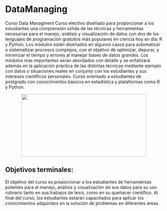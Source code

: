 # DataManaging
Curso Data Managment
Curso electivo diseñado para proporcionar a los estudiantes una comprensión sólida de las técnicas y herramientas necesarias para el manejo, análisis y visualización de datos con dos de los lenguajes de programación gratuitos más populares en ciencia hoy en día: R y Python. Los módulos están diseñados en algunos casos para automatizar o sistematizar procesos complejos, con el objetivo de optimizar, depurar, y minimizar el tiempo y errores al manejar bases de datos grandes. Los módulos más importantes serán abordados con detalle y se enfatizará además en la aplicación práctica de las distintas técnicas mediante ejemplo con datos o situaciones reales en conjunto con los estudiantes y sus intereses científicos personales. 
Curso orientado a estudiantes de postgrado con conocimientos básicos en estadística y plataformas como R y Python. 

<div style="text-align:center;">
  <img src="https://user-images.githubusercontent.com/10599260/225934125-5dc444d6-92bc-47cc-92db-dad89cf4f0df.png" width="400" height="200">
</div>

## Objetivos terminales: 
El objetivo del curso es proporcionar a los estudiantes de herramientas potentes para el manejo, análisis y visualización de sus datos para su uso rutinario tanto en sus trabajos de tesis, como en su quehacer científico.
Al final del curso, los estudiantes estarán capacitados para aplicar los conocimientos adquiridos en la solución de problemas en diferentes áreas.

